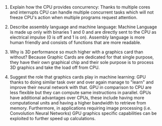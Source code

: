 <!-- Answers to the Short Answer Essay Questions go here -->

1.  Explain how the CPU provides concurrency:
    Thanks to multiple cores and interrupts CPU can handle multiple concurrent tasks which will not freeze CPU's action when multiple programs request attention.

2)  Describe assembly language and machine language:
    Machine Language is made up only with binaries 1 and 0 and are directly sent to the CPU as electrical impulse (0 is off and 1 is on).
    Assembly language is more human friendly and consists of functions that are more readable.

3.  Why is 3D performance so much higher with a graphics card than without?
    Because Graphic Cards are dedicated for that single purpose, they have their own graphical chip and their sole purpose is to process 3D graphics and take the load off from CPU.

4)  Suggest the role that graphics cards play in machine learning:
    GPU thanks to doing similar task over and over again manage to "learn" and improve their neural network with that. GPU in comparison to CPU are less flexible but they can compute same instructions in parallel. GPUs have additional advantages over CPUs, these include having more computational units and having a higher bandwidth to retrieve from memory. Furthermore, in applications requiring image processing (i.e. Convolution Neural Networks) GPU graphics specific capabilities can be exploited to further speed up calculations.
